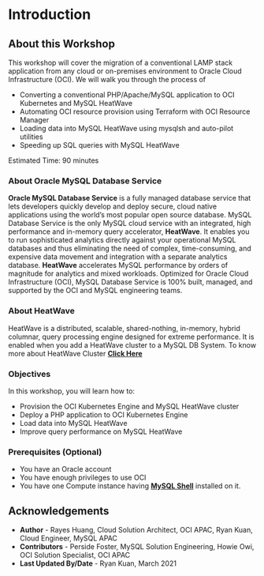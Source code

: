 # Introduction

## About this Workshop

This workshop will cover the migration of a conventional LAMP stack application from any cloud or on-premises environment to Oracle Cloud Infrastructure (OCI). We will walk you through the process of 
* Converting a conventional PHP/Apache/MySQL application to OCI Kubernetes and MySQL HeatWave
* Automating OCI resource provision using Terraform with OCI Resource Manager
* Loading data into MySQL HeatWave using mysqlsh and auto-pilot utilities
* Speeding up SQL queries with MySQL HeatWave

[](youtube:oU5p-MztPCA)

Estimated Time: 90 minutes

### About Oracle MySQL Database Service

**Oracle MySQL Database Service** is a fully managed database service that lets developers quickly develop and deploy secure, cloud native applications using the world’s most popular open source database. MySQL Database Service is the only MySQL cloud service with an integrated, high performance and in-memory query accelerator, 
**HeatWave**. It enables you to run sophisticated analytics directly against your operational MySQL databases and thus eliminating the need of complex, time-consuming, and expensive data movement and integration with a separate analytics database. **HeatWave** accelerates MySQL performance by orders of magnitude for analytics and mixed workloads. Optimized for Oracle Cloud Infrastructure (OCI), MySQL Database Service is 100% built, managed, and supported by the OCI and MySQL engineering teams.

### About HeatWave

HeatWave is a distributed, scalable, shared-nothing, in-memory, hybrid columnar, query processing engine designed for extreme performance. It is enabled when you add a HeatWave cluster to a MySQL DB System. To know more about HeatWave Cluster <a href="https://dev.mysql.com/doc/heatwave/en/heatwave-introduction.html" target="\_blank">**Click Here**</a>


### Objectives

In this workshop, you will learn how to:
* Provision the OCI Kubernetes Engine and MySQL HeatWave cluster
* Deploy a PHP application to OCI Kubernetes Engine
* Load data into MySQL HeatWave
* Improve query performance on MySQL HeatWave

### Prerequisites (Optional)

* You have an Oracle account
* You have enough privileges to use OCI
* You have one Compute instance having <a href="https://dev.mysql.com/doc/mysql-shell/8.0/en/mysql-shell-install.html" target="\_blank">**MySQL Shell**</a> installed on it.

## Acknowledgements
* **Author** 
             - Rayes Huang, Cloud Solution Architect, OCI APAC, Ryan Kuan, Cloud Engineer, MySQL APAC
* **Contributors** 
			 - Perside Foster, MySQL Solution Engineering, Howie Owi, OCI Solution Specialist, OCI APAC
* **Last Updated By/Date** - Ryan Kuan, March 2021